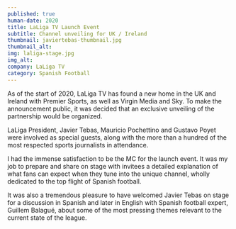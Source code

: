 ```yaml
---
published: true
human-date: 2020
title: LaLiga TV Launch Event
subtitle: Channel unveiling for UK / Ireland
thumbnail: javiertebas-thumbnail.jpg
thumbnail_alt:
img: laliga-stage.jpg
img_alt:
company: LaLiga TV
category: Spanish Football
---
```

As of the start of 2020, LaLiga TV has found a new home in the UK and Ireland with Premier Sports, as well as Virgin Media and Sky. To make the announcement public, it was decided that an exclusive unveiling of the partnership would be organized.

LaLiga President, Javier Tebas, Mauricio Pochettino and Gustavo Poyet were involved as special guests, along with the more than a hundred of the most respected sports journalists in attendance.

I had the immense satisfaction to be the MC for the launch event. It was my job to prepare and share on stage with invitees a detailed explanation of what fans can expect when they tune into the unique channel, wholly dedicated to the top flight of Spanish football.

It was also a tremendous pleasure to have welcomed Javier Tebas on stage for a discussion in Spanish and later in English with Spanish football expert, Guillem Balagué, about some of the most pressing themes relevant to the current state of the league.